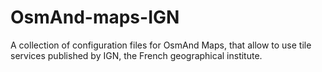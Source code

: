 # OsmAnd-maps-IGN

A collection of configuration files for OsmAnd Maps, that allow to use tile services published by IGN, the French geographical institute.
